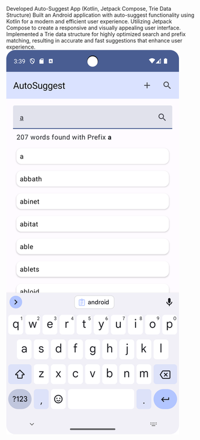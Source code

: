 Developed Auto-Suggest App (Kotlin, Jetpack Compose, Trie
Data Structure)
Built an Android application with auto-suggest functionality
using Kotlin for a modern and efficient user experience.
Utilizing Jetpack Compose to create a responsive and visually
appealing user interface.
Implemented a Trie data structure for highly optimized search
and prefix matching, resulting in accurate and fast suggestions
that enhance user experience.
![](AutoSuggest_Thumbnail.png)
